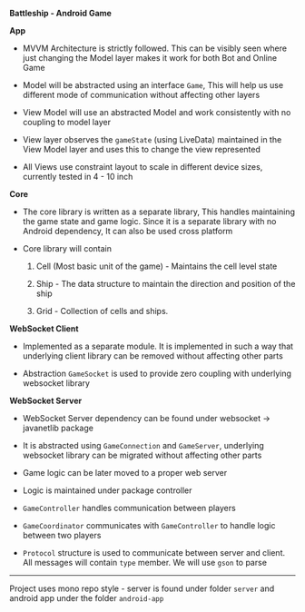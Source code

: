 **Battleship - Android Game**

**App**

- MVVM Architecture is strictly followed. This can be visibly seen where just changing the Model layer makes it work for both Bot and Online Game

- Model will be abstracted using an interface `Game`, This will help us use different mode of communication without affecting other layers

- View Model will use an abstracted Model and work consistently with no coupling to model layer

- View layer observes the `gameState` (using LiveData)  maintained in the View Model layer and uses this to change the view represented

- All Views use constraint layout to scale in different device sizes, currently tested in 4 - 10 inch

**Core**

- The core library is written as a separate library, This handles maintaining the game state and game logic. Since it is a separate library with no Android dependency, It can also be used cross platform

- Core library will contain 

    1. Cell (Most basic unit of the game) - Maintains the cell level state

    2. Ship - The data structure to maintain the direction and position of the ship

    3. Grid - Collection of cells and ships. 

**WebSocket Client**

- Implemented as a separate module. It is implemented in such a way that underlying client library can be removed without affecting other parts

- Abstraction `GameSocket` is used to provide zero coupling with underlying websocket library

**WebSocket Server**

- WebSocket Server dependency can be found under websocket -> javanetlib package

- It is abstracted using `GameConnection` and `GameServer`, underlying websocket library can be migrated without affecting other parts

- Game logic can be later moved to a proper web server

- Logic is maintained under package controller

- `GameController` handles communication between players

- `GameCoordinator` communicates with `GameController` to handle logic between two players

- `Protocol` structure is used to communicate between server and client. All messages will contain `type` member. We will use `gson` to parse

--------

Project uses mono repo style - server is found under folder `server` and android app under the folder `android-app`
